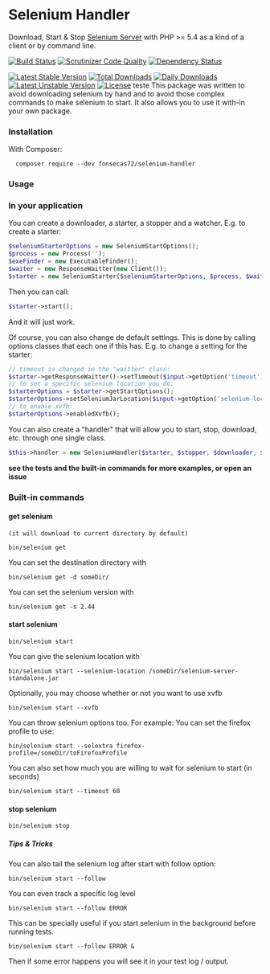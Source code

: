 # Selenium Handler

Download, Start &amp; Stop [Selenium Server](http://www.seleniumhq.org/) with PHP >= 5.4 as a kind of a client or by command line.

[![Build Status](https://travis-ci.org/fonsecas72/selenium-handler.svg)](https://travis-ci.org/fonsecas72/selenium-handler)   [![Scrutinizer Code Quality](https://scrutinizer-ci.com/g/fonsecas72/selenium-handler/badges/quality-score.png?b=master)](https://scrutinizer-ci.com/g/fonsecas72/selenium-handler/?branch=master)
[![Dependency Status](https://www.versioneye.com/user/projects/5502ac704a1064db0e0004ba/badge.svg?style=flat)](https://www.versioneye.com/user/projects/5502ac704a1064db0e0004ba)

[![Latest Stable Version](https://poser.pugx.org/fonsecas72/selenium-handler/v/stable.svg)](https://packagist.org/packages/fonsecas72/selenium-handler) [![Total Downloads](https://poser.pugx.org/fonsecas72/selenium-handler/downloads.svg)](https://packagist.org/packages/fonsecas72/selenium-handler) [![Daily Downloads](https://poser.pugx.org/fonsecas72/selenium-handler/d/daily.png)](https://packagist.org/packages/fonsecas72/selenium-handler)  [![Latest Unstable Version](https://poser.pugx.org/fonsecas72/selenium-handler/v/unstable.svg)](https://packagist.org/packages/fonsecas72/selenium-handler) [![License](https://poser.pugx.org/fonsecas72/selenium-handler/license.svg)](https://packagist.org/packages/fonsecas72/selenium-handler)
teste
This package was written to avoid downloading selenium by hand and to avoid those complex commands to make selenium to start. It also allows you to use it with-in your own package.

### Installation

With Composer:
```
  composer require --dev fonsecas72/selenium-handler
```

### Usage


### In your application

You can create a downloader, a starter, a stopper and a watcher.
E.g. to create a starter:

```php
$seleniumStarterOptions = new SeleniumStartOptions();
$process = new Process('');
$exeFinder = new ExecutableFinder();
$waiter = new ResponseWaitter(new Client());
$starter = new SeleniumStarter($seleniumStarterOptions, $process, $waiter, $exeFinder);
```

Then you can call:
```php
$starter->start();
```
And it will just work.

Of course, you can also change de default settings.
This is done by calling options classes that each one if this has.
E.g. to change a setting for the starter:

```php
// timeout is changed in the "waitter" class:
$starter->getResponseWaitter()->setTimeout($input->getOption('timeout'));
// to set a specific selenium location you do:
$starterOptions = $starter->getStartOptions();
$starterOptions->setSeleniumJarLocation($input->getOption('selenium-location'));
// to enable xvfb:
$starterOptions->enabledXvfb();
```

You can also create a "handler" that will allow you to start, stop, download, etc. through one single class.
```php
$this->handler = new SeleniumHandler($starter, $stopper, $downloader, $logWatcher);
```

**see the tests and the built-in commands for more examples, or open an issue**


### Built-in commands 

#### get selenium
`(it will download to current directory by default)`

```
bin/selenium get
```

You can set the destination directory with
```
bin/selenium get -d someDir/
```

You can set the selenium version with
```
bin/selenium get -s 2.44
```

#### start selenium
```
bin/selenium start
```

You can give the selenium location with
```
bin/selenium start --selenium-location /someDir/selenium-server-standalone.jar
```

Optionally, you may choose whether or not you want to use xvfb
```
bin/selenium start --xvfb
```

You can throw selenium options too. For example:
You can set the firefox profile to use:
```
bin/selenium start --selextra firefox-profile=/someDir/toFirefoxProfile
```

You can also set how much you are willing to wait for selenium to start (in seconds)
```
bin/selenium start --timeout 60
```


#### stop selenium
```
bin/selenium stop
```

##### Tips & Tricks

You can also tail the selenium log after start with follow option:
```
bin/selenium start --follow
```

You can even track a specific log level
```
bin/selenium start --follow ERROR
```

This can be specially useful if you start selenium in the background before running tests.

```
bin/selenium start --follow ERROR &
```

Then if some error happens you will see it in your test log / output.




